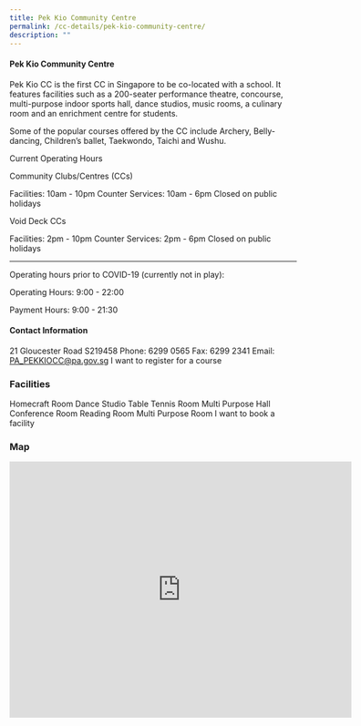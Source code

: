 ```yaml
---
title: Pek Kio Community Centre
permalink: /cc-details/pek-kio-community-centre/
description: ""
---
```

#### Pek Kio Community Centre

Pek Kio CC is the first CC in Singapore to be co-located with a school. It features facilities such as a 200-seater performance theatre, concourse, multi-purpose indoor sports hall, dance studios, music rooms, a culinary room and an enrichment centre for students.

Some of the popular courses offered by the CC include Archery, Belly-dancing, Children’s ballet, Taekwondo, Taichi and Wushu. 

Current Operating Hours

Community Clubs/Centres (CCs)

Facilities: 10am - 10pm
Counter Services: 10am - 6pm
Closed on public holidays

Void Deck CCs

Facilities: 2pm - 10pm
Counter Services: 2pm - 6pm
Closed on public holidays

-------

Operating hours prior to COVID-19 (currently not in play):

Operating Hours: 9:00 - 22:00

Payment Hours: 9:00 - 21:30

#### Contact Information
21 Gloucester Road S219458
Phone: 6299 0565
Fax: 6299 2341
Email: PA_PEKKIOCC@pa.gov.sg
I want to register for a course

### Facilities
Homecraft Room
Dance Studio
Table Tennis Room
Multi Purpose Hall
Conference Room
Reading Room
Multi Purpose Room
I want to book a facility

### Map
<iframe src="https://www.google.com/maps/embed?pb=!1m18!1m12!1m3!1d3988.770611518284!2d103.84689612838264!3d1.3130790590101609!2m3!1f0!2f0!3f0!3m2!1i1024!2i768!4f13.1!3m3!1m2!1s0x31da19c410105e5d%3A0x69430a4f1eab3c7c!2s21%20Gloucester%20Rd!5e0!3m2!1sen!2ssg!4v1661234307306!5m2!1sen!2ssg" width="600" height="450" style="border:0;" allowfullscreen="" loading="lazy" ></iframe>